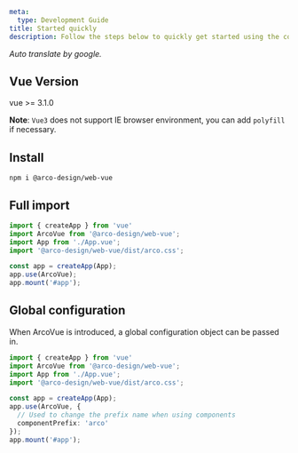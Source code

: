 ```yaml
meta:
  type: Development Guide
title: Started quickly
description: Follow the steps below to quickly get started using the component library.
```

*Auto translate by google.*

## Vue Version

vue >= 3.1.0

**Note**: `Vue3` does not support IE browser environment, you can add `polyfill` if necessary.

## Install

```shell
npm i @arco-design/web-vue
```

## Full import

```ts
import { createApp } from 'vue'
import ArcoVue from '@arco-design/web-vue';
import App from './App.vue';
import '@arco-design/web-vue/dist/arco.css';

const app = createApp(App);
app.use(ArcoVue);
app.mount('#app');
```

## Global configuration
When ArcoVue is introduced, a global configuration object can be passed in.

```ts
import { createApp } from 'vue'
import ArcoVue from '@arco-design/web-vue';
import App from './App.vue';
import '@arco-design/web-vue/dist/arco.css';

const app = createApp(App);
app.use(ArcoVue, {
  // Used to change the prefix name when using components
  componentPrefix: 'arco'
});
app.mount('#app');
```

